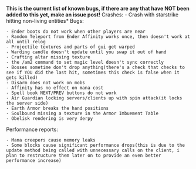 **This is the current list of known bugs, if there are any that have NOT been added to this yet, make an issue post!**
Crashes:
	- Crash with starstrike hitting non-living entities*
Bugs:

	- Ender boots do not work when other players are near
	- Random Teleport from Ender Affinity works once, then doesn't work at all until relog
	- Projectile textures and parts of gui get warped
	- Warding candle doesn't update until you swap it out of hand
	- Crafting altar missing texture
	- the /am2 command to set magic level doesn't sync correctly
	- Bosses sometime don't drop anything(there's a check that checks to see if YOU did the last hit, sometimes this check is false when it gets killed)
	- Disarm does not work on mobs
	- Affinity has no effect on mana cost
	- Spell book NEXT/PREV buttons do not work
	- Air Guardian locking servers/clients up with spin attack(it locks the server side)
	- Earth Armor breaks the hand positions
	- Soulbound missing a texture in the Armor Imbuement Table
	- Obelisk rendering is very derpy
	
Performance reports:

	- Mana creepers cause memory leaks
	- Some blocks cause significant performance drops(this is due to the update method being called with unnecessary calls on the client, i plan to restructure them later on to provide an even better performance increase)
